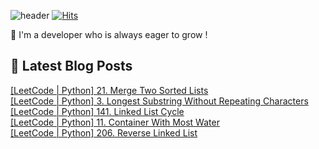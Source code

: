 

![header](https://capsule-render.vercel.app/api?type=venom&height=300&color=gradient&text=Hello%20!&textBg=false&fontSize=70&animation=blink&section=header&reversal=false)
[![Hits](https://hits.seeyoufarm.com/api/count/incr/badge.svg?url=https%3A%2F%2Fgithub.com%2Fyesolz%2Fhit-counter&count_bg=%23C6CCFF&title_bg=%23C8C8C8&icon=&icon_color=%23E7E7E7&title=welcome&edge_flat=false)](https://hits.seeyoufarm.com)

🚀 I'm a developer who is always eager to grow !

## 💌 Latest Blog Posts

<a href=https://yesolz.tistory.com/entry/LeetCode-Python-21-Merge-Two-Sorted-Lists>[LeetCode | Python] 21. Merge Two Sorted Lists</a></br><a href=https://yesolz.tistory.com/entry/LeetCode-Python-3-Longest-Substring-Without-Repeating-Characters>[LeetCode | Python] 3. Longest Substring Without Repeating Characters</a></br><a href=https://yesolz.tistory.com/entry/LeetCode-Python-141-Linked-List-Cycle>[LeetCode | Python] 141. Linked List Cycle</a></br><a href=https://yesolz.tistory.com/entry/LeetCode-Python-11-Container-With-Most-Water>[LeetCode | Python] 11. Container With Most Water</a></br><a href=https://yesolz.tistory.com/entry/LeetCode-Python-206-Reverse-Linked-List>[LeetCode | Python] 206. Reverse Linked List</a></br>